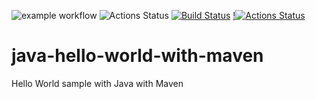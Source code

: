 ![example workflow](https://github.com/enlena615/java-hello-world-with-maven/actions/workflows/maven.yml/badge.svg) 
![Actions Status](https://github.com/enlena615/java-hello-world-with-maven/actions/workflows/maven.yml/badge.svg)
[![Build Status](https://ci.spring.io/api/v1/teams/spring-framework/pipelines/spring-framework-5.3.x/jobs/build/badge)](https://ci.spring.io/teams/spring-framework/pipelines/spring-framework-5.3.x?groups=Build")
[!![Actions Status](https://github.com/enlena615/java-hello-world-with-maven/actions/workflows/maven.yml/badge.svg)](https://ci.spring.io/teams/spring-framework/pipelines/spring-framework-5.3.x?groups=Build")

# java-hello-world-with-maven
Hello World sample with Java with Maven
